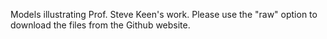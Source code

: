 Models illustrating Prof. Steve Keen's work. Please use the "raw" option to download the files from the Github website.
